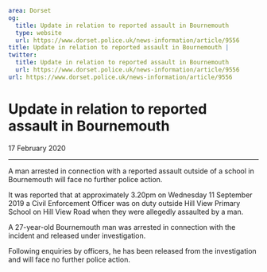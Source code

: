 ```yaml
area: Dorset
og:
  title: Update in relation to reported assault in Bournemouth
  type: website
  url: https://www.dorset.police.uk/news-information/article/9556
title: Update in relation to reported assault in Bournemouth |
twitter:
  title: Update in relation to reported assault in Bournemouth
  url: https://www.dorset.police.uk/news-information/article/9556
url: https://www.dorset.police.uk/news-information/article/9556
```

# Update in relation to reported assault in Bournemouth

17 February 2020

* * *

A man arrested in connection with a reported assault outside of a school in Bournemouth will face no further police action.

It was reported that at approximately 3.20pm on Wednesday 11 September 2019 a Civil Enforcement Officer was on duty outside Hill View Primary School on Hill View Road when they were allegedly assaulted by a man.

A 27-year-old Bournemouth man was arrested in connection with the incident and released under investigation.

Following enquiries by officers, he has been released from the investigation and will face no further police action.
